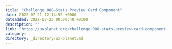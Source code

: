 ```yaml
---
title: "Challenge 008–Stats Preview Card Component"
date: 2022-07-21 12:14:52 +0000
dateadded: 2022-07-23 00:00:40 +0100
description: ""
link: "https://uxplanet.org/challenge-008-stats-preview-card-component-aaec8046a984?source=rss----819cc2aaeee0---4"
category:
directory: _directory/ux-planet.md
---
```

